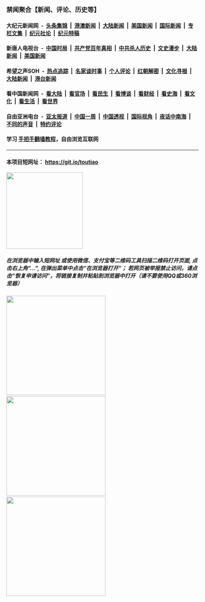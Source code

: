 ### 禁闻聚合【新闻、评论、历史等】

#### 大纪元新闻网 &nbsp;-&nbsp; [头条集锦](indexes/E头条集锦.md?t=02160544) &nbsp;|&nbsp; [港澳新闻](indexes/E港澳新闻.md?t=02160544)  &nbsp;|&nbsp; [大陆新闻](indexes/E大陆新闻.md?t=02160544) &nbsp;|&nbsp; [美国新闻](indexes/E美国新闻.md?t=02160544) &nbsp;|&nbsp; [国际新闻](indexes/E国际新闻.md?t=02160544) &nbsp;|&nbsp; [专栏文集](indexes/E专栏文集.md?t=02160544) &nbsp;|&nbsp; [纪元社论](indexes/E纪元社论.md?t=02160544) &nbsp;|&nbsp; [纪元特稿](indexes/E纪元特稿.md?t=02160544) 

#### 新唐人电视台 &nbsp;-&nbsp; [中国时局](indexes/N中国时局.md?t=02160544) &nbsp;|&nbsp; [共产党百年真相](indexes/N共产党百年真相.md?t=02160544) &nbsp;|&nbsp; [中共杀人历史](indexes/N中共杀人历史.md?t=02160544) &nbsp;|&nbsp; [文史漫步](indexes/N文史漫步.md?t=02160544) &nbsp;|&nbsp; [大陆新闻](indexes/N大陆新闻.md?t=02160544) &nbsp;|&nbsp; [美国新闻](indexes/N美国新闻.md?t=02160544)

#### 希望之声SOH &nbsp;-&nbsp; [热点追踪](indexes/H热点追踪.md?t=02160544) &nbsp;|&nbsp; [名家谈时事](indexes/H名家谈时事.md?t=02160544) &nbsp;|&nbsp; [个人评论](indexes/H个人评论.md?t=02160544)  &nbsp;|&nbsp; [红朝解密](indexes/H红朝解密.md?t=02160544) &nbsp;|&nbsp; [文化寻根](indexes/H文化寻根.md?t=02160544) &nbsp;|&nbsp; [大陆新闻](indexes/H大陆新闻.md?t=02160544) &nbsp;|&nbsp; [港台新闻](indexes/H港台新闻.md?t=02160544)

#### 看中国新闻网 &nbsp;-&nbsp; [看大陆](indexes/S看大陆.md?t=02160544) &nbsp;|&nbsp; [看官场](indexes/S看官场.md?t=02160544) &nbsp;|&nbsp; [看民生](indexes/S看民生.md?t=02160544)  &nbsp;|&nbsp; [看博谈](indexes/S看博谈.md?t=02160544) &nbsp;|&nbsp; [看财经](indexes/S看财经.md?t=02160544) &nbsp;|&nbsp; [看史海](indexes/S看史海.md?t=02160544) &nbsp;|&nbsp; [看文化](indexes/S看文化.md?t=02160544) &nbsp;|&nbsp; [看生活](indexes/S看生活.md?t=02160544) &nbsp;|&nbsp; [看世界](indexes/S看世界.md?t=02160544)

#### 自由亚洲电台 &nbsp;-&nbsp; [亚太报道](indexes/R亚太报道.md?t=02160544) &nbsp;|&nbsp; [中国一周](indexes/R中国一周.md?t=02160544) &nbsp;|&nbsp; [中国透视](indexes/R中国透视.md?t=02160544)  &nbsp;|&nbsp; [国际视角](indexes/R国际视角.md?t=02160544) &nbsp;|&nbsp; [夜话中南海](indexes/R夜话中南海.md?t=02160544) &nbsp;|&nbsp; [不同的声音](indexes/R不同的声音.md?t=02160544) &nbsp;|&nbsp; [特约评论](indexes/R特约评论.md?t=02160544)

#### 学习 [手把手翻墙教程](https://github.com/gfw-breaker/guides/wiki)，自由浏览互联网

----

#### 本项目短网址： https://git.io/toutiao
<img src="https://raw.githubusercontent.com/gfw-breaker/banned-news/master/scripts/img/qr.png" width="200px"/>  

##### 在浏览器中输入短网址 或使用微信、支付宝等二维码工具扫描二维码打开页面, 点击右上角"...", 在弹出菜单中点击“在浏览器打开”； 若网页被举报禁止访问，请点击“恢复申请访问”，将链接复制并粘贴到浏览器中打开（请不要使用QQ或360浏览器）

<img src="https://raw.githubusercontent.com/gfw-breaker/banned-news/master/scripts/img/1.png" width="260px"/> &nbsp; <img src="https://raw.githubusercontent.com/gfw-breaker/banned-news/master/scripts/img/2.png" width="260px"/> &nbsp; <img src="https://raw.githubusercontent.com/gfw-breaker/banned-news/master/scripts/img/3.png" width="260px"/>
